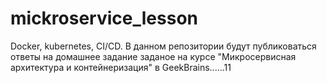# mickroservice_lesson
Docker, kubernetes, CI/CD.
В данном репозитории будут публиковаться ответы на домашнее задание заданое на курсе "Микросервисная архитектура и контейнеризация" в GeekBrains......11